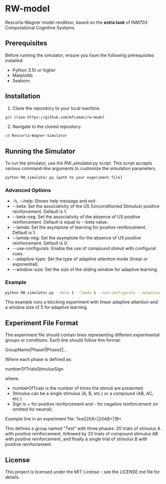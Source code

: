# RW-model

Rescorla-Wagner model rendition, based on the **extra task** of INM703 Computational Cognitive Systems.

## Prerequisites

Before running the simulator, ensure you have the following prerequisites installed:

- Python 3.10 or higher
- Matplotlib
- Seaborn

## Installation

1. Clone the repository to your local machine:

```bash
git clone https://github.com/mfixman/rw-model
```

2. Navigate to the cloned repository:

```bash
cd Rescorla-Wagner-Simulator
```

## Running the Simulator

To run the simulator, use the RW_simulator.py script. This script accepts various command-line arguments to customize the simulation parameters.

```bash
python RW_simulator.py [path to your experiment file]
```

### Advanced Options
- -h, --help: Shows help message and exit
- --beta: Set the associativity of the US (Unconditioned Stimulus) positive reinforcement. Default is 1.
- --beta-neg: Set the associativity of the absence of US positive reinforcement. Default is equal to --beta value.
- --lamda: Set the asymptote of learning for positive reinforcement. Default is 1.
- --lamda-neg: Set the asymptote for the absence of US positive reinforcement. Default is 0.
- --use-configurals: Enable the use of compound stimuli with configural cues.
- --adaptive-type: Set the type of adaptive attention mode (linear or exponential).
- --window-size: Set the size of the sliding window for adaptive learning.

### Example
```bash
python RW_simulator.py --beta 1 --lamda 1 --use-configurals --adaptive-type linear --window-size 5 --experiment_file Blocking.rw
```
This example runs a blocking experiment with linear adaptive attention and a window size of 5 for adaptive learning.

## Experiment File Format
The experiment file should contain lines representing different experimental groups or conditions. Each line should follow this format:

GroupName|Phase1|Phase2|...

Where each phase is defined as:

numberOfTrialsStimulusSign

where:

- numberOfTrials is the number of times the stimuli are presented.
- Stimulus can be a single stimulus (A, B, etc.) or a compound (AB, AC, etc.).
- Sign is + for positive reinforcement and - for negative reinforcement (or omitted for neutral).

Example line in an experiment file:
Test|20A+|20AB+|1B+

This defines a group named "Test" with three phases: 20 trials of stimulus A with positive reinforcement, followed by 20 trials of compound stimulus AB with positive reinforcement, and finally a single trial of stimulus B with positive reinforcement.

## License
This project is licensed under the MIT License - see the LICENSE.md file for details.





